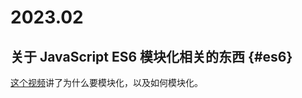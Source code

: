# 2023.02

## 关于 JavaScript ES6 模块化相关的东西 {#es6}

[这个视频](https://youtube.com/watch?v=mK54Cn4ceac)讲了为什么要模块化，以及如何模块化。
